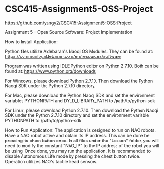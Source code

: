 # CSC415-Assignment5-OSS-Project
https://github.com/yangy2/CSC415-Assignment5-OSS-Project

Assignment 5 – Open Source Software: Project Implementation

How to Install Application:

Python files utilize Aldebaran's Naoqi OS Modules. They can be found at: https://community.aldebaran.com/en/resources/software

Program was written using IDLE Python editor on Python 2.7.10. Both can be found at: https://www.python.org/downloads

For Windows, please download Python 2.7.10. Then download the Python Naoqi SDK under the Python 2.7.10 directory.

For Mac, please download the Python Naoqi SDK and set the environment variables PYTHONPATH and DYLD_LIBRARY_PATH to /path/to/python-sdk

For Linux, please download Python 2.7.10. Then download the Python Naoqi SDK under the Python 2.7.10 directory and set the environment variable PYTHONPATH to /path/to/python-sdk


How to Run Application:
The application is designed to run on NAO robots. Have a NAO robot active and obtain its IP address. This can be done be pressing its chest button once. In all files under the "Lesson" folder, you will need to modify the constant "NAO_IP" to the IP address of the robot you will be using. Once done, you may run the application. It is recommended to disable Autonomous Life mode by pressing the chest button twice. Operation utilizes NAO's tactile head sensors.
